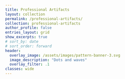 ```yaml
---
title: Professional Artifacts
layout: collection
permalink: /professional-artifacts/
collection: professional-artifacts
author_profile: false
entries_layout: grid
show_excerpts: true
# sort_by: date
# sort_order: forward
header:
  overlay_image: /assets/images/pattern-banner-3.svg
  image_description: "Dots and waves"
  overlay_filter: .1
classes: wide
---
```

